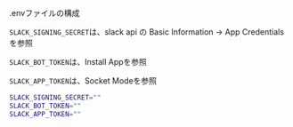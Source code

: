 .envファイルの構成

`SLACK_SIGNING_SECRET`は、slack api の Basic Information → App Credentials を参照

`SLACK_BOT_TOKEN`は、Install Appを参照

`SLACK_APP_TOKEN`は、Socket Modeを参照

```bash
SLACK_SIGNING_SECRET=""
SLACK_BOT_TOKEN=""
SLACK_APP_TOKEN=""
```